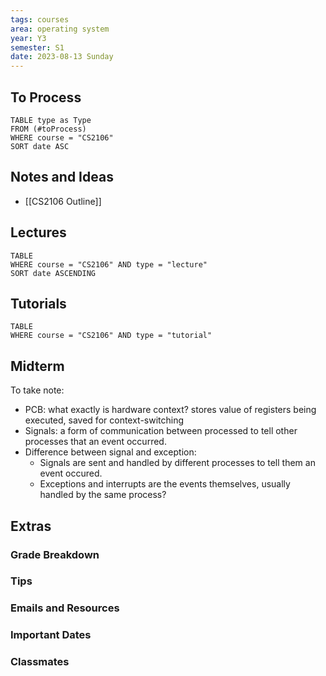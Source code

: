 ```yaml
---
tags: courses
area: operating system
year: Y3
semester: S1
date: 2023-08-13 Sunday
---
```


## To Process

```dataview
TABLE type as Type
FROM (#toProcess) 
WHERE course = "CS2106"
SORT date ASC
```

## Notes and Ideas
- [[CS2106 Outline]]

## Lectures

```dataview
TABLE
WHERE course = "CS2106" AND type = "lecture"
SORT date ASCENDING
```

## Tutorials

```dataview
TABLE
WHERE course = "CS2106" AND type = "tutorial"
```



## Midterm

To take note:
- PCB: what exactly is hardware context? stores value of registers being executed, saved for context-switching
- Signals: a form of communication between processed to tell other processes that an event occurred.	
- Difference between signal and exception:
	- Signals are sent and handled by different processes to tell them an event occured.
	- Exceptions and interrupts are the events themselves, usually handled by the same process?

## Extras
### Grade Breakdown
### Tips
### Emails and Resources
### Important Dates
### Classmates